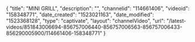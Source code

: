 {
    "title": "MINI GRILL",
    "description": "",
    "channelid": "114661406",
    "videoid": "158348771",
    "date_created": "1523021163",
    "date_modified": "1523368128",
    "type": "captivate",
    "layout": "channelVideo",
    "url": "\/latest-videos\/851843006694-856757006440-856757006563-856757006433-856290005900\/114661406-158348771"
}